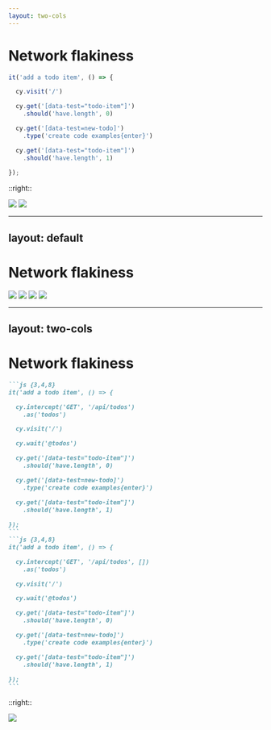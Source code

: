 ```yaml
---
layout: two-cols
---
```


# Network flakiness

<div class="h-full relative">
  <div class='absolute top-15 w-full'>

```js {*|3|5-6|8-9|11-12|*|3,8-9}
it('add a todo item', () => {

  cy.visit('/')

  cy.get('[data-test="todo-item"]')
    .should('have.length', 0)

  cy.get('[data-test=new-todo]')
    .type('create code examples{enter}')

  cy.get('[data-test="todo-item"]')
    .should('have.length', 1)
  
});
```

  </div>
</div>

::right::

<img src="/images/todos.png" class="absolute w-110 top-40" v-click.hide=6 />
<img src="/images/api_calls.png" class="absolute w-110 top-65" v-click.show=6 />

<!-- 
- in this example we have a very simple test with a todo app
- we want to test adding a new todo item, so we:
- [click] visit the app
- [click] check whether there are 0 items
- [click] add a new todo item
- [click] check that there is now exactly one
- [click] but as you might have guessed it there’s a hidden problem when it comes to playing nicely with our network
- [click] along the test run, there are two moments when an API call is made
- one is when we open the app under test, the other one is when we create a todo
- GET request fetches all the todo items from the database and happens when we visit the application
- POST request creates a new todo item
- this test is flaky, and it’s because we don’t really take network into account
-->

---
layout: default
---

# Network flakiness

<img src="/images/test_1.png" class="absolute w-210 top-40" v-click="[0, 1]" />
<img src="/images/test_2.png" class="absolute w-210 top-40" v-click="[1, 2]" />
<img src="/images/test_3.png" class="absolute w-210 top-40" v-click="[2, 3]" />
<img src="/images/test_4.png" class="absolute w-210 top-40" v-click="3" />

<!-- 
- let me show you what goes on in the tests, this is the timeline
- [click] we have an assertion that checks that there are no items in our list
- [click] the items in our list get loaded from API. when app opens, it will call the api
- [click] the problem occurs when the response takes a little longer, and our assertion happens way too early
- we obviously cannot have only single item in our list, if the response returns anything else than zero
-->

---
layout: two-cols
---

# Network flakiness

<div class="h-full relative">
  <div class='absolute top-5 w-full'>

````md magic-move
```js {3,4,8}
it('add a todo item', () => {

  cy.intercept('GET', '/api/todos')
    .as('todos')

  cy.visit('/')

  cy.wait('@todos')

  cy.get('[data-test="todo-item"]')
    .should('have.length', 0)

  cy.get('[data-test=new-todo]')
    .type('create code examples{enter}')

  cy.get('[data-test="todo-item"]')
    .should('have.length', 1)
  
});
```
```js {3,4,8}
it('add a todo item', () => {

  cy.intercept('GET', '/api/todos', [])
    .as('todos')

  cy.visit('/')

  cy.wait('@todos')

  cy.get('[data-test="todo-item"]')
    .should('have.length', 0)

  cy.get('[data-test=new-todo]')
    .type('create code examples{enter}')

  cy.get('[data-test="todo-item"]')
    .should('have.length', 1)
  
});
```
````

  </div>
</div>

::right::

<img src="/images/todos.png" class="absolute w-110 top-40" />

<!-- 
- an answer to this type of flakiness is obviously not ignoring the network layer
- one of the solutions as you can see here is intercepting the said API request and waiting for it
- [click] in this case we should probably take it a level further
- since we want to create the very first item, we can mock the empty state, like we do here with an empty array
- this is one way of eliminating network flakiness, there’s obviously more
- the bottom line is that when it comes to network layer, it should not be ignored, especially if we want to avoid test flakiness
-->
